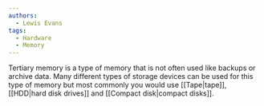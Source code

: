 ```yaml
---
authors: 
  - Lewis Evans
tags:
  - Hardware
  - Memory
---
```

Tertiary memory is a type of memory that is not often used like backups or archive data. Many different types of storage devices can be used for this type of memory but most commonly you would use [[Tape|tape]], [[HDD|hard disk drives]] and [[Compact disk|compact disks]].